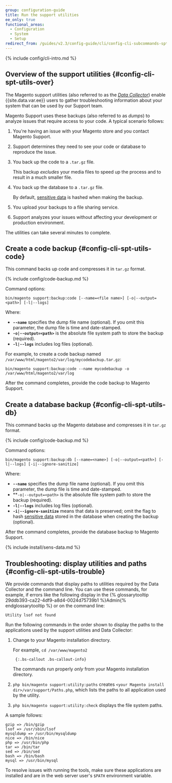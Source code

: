 ```yaml
---
group: configuration-guide
title: Run the support utilities
ee_only: true
functional_areas:
  - Configuration
  - System
  - Setup
redirect_from: /guides/v2.3/config-guide/cli/config-cli-subcommands-spt-util.html
---
```


{% include config/cli-intro.md %}

## Overview of the support utilities {#config-cli-spt-utils-over}

The Magento support utilities (also referred to as the [_Data Collector_](http://docs.magento.com/m2/ee/user_guide/system/support-data-collector.html)) enable {{site.data.var.ee}} users to gather troubleshooting information about your system that can be used by our Support team.

Magento Support uses these backups (also referred to as _dumps_) to analyze issues that require access to your code. A typical scenario follows:

1. You're having an issue with your Magento store and you contact Magento Support.
2. Support determines they need to see your code or database to reproduce the issue.
3. You back up the code to a `.tar.gz` file.

   This backup _excludes_ your media files to speed up the process and to result in a much smaller file.

4. You back up the database to a `.tar.gz` file.

   By default, [sensitive data](#sens-data) is hashed when making the backup.

5. You upload your backups to a file sharing service.
6. Support analyzes your issues without affecting your development or production environment.

The utilities can take several minutes to complete.

## Create a code backup {#config-cli-spt-utils-code}

This command backs up code and compresses it in `tar.gz` format.

{% include config/code-backup.md %}

Command options:

```
bin/magento support:backup:code [--name=<file name>] [-o|--output=<path>] [-l|--logs]
```

Where:

* **`--name`** specifies the dump file name (optional). If you omit this parameter, the dump file is time and date-stamped.
* **`-o|--output=<path>`** is the absolute file system path to store the backup (required).
* **`-l|--logs`** includes log files (optional).

For example, to create a code backup named `/var/www/html/magento2/var/log/mycodebackup.tar.gz`:

```
bin/magento support:backup:code --name mycodebackup -o /var/www/html/magento2/var/log
```

After the command completes, provide the code backup to Magento Support.

## Create a database backup {#config-cli-spt-utils-db}

This command backs up the Magento database and compresses it in `tar.gz` format.

{% include config/code-backup.md %}

Command options:

```
bin/magento support:backup:db [--name=<name>] [-o|--output=<path>] [-l|--logs] [-i|--ignore-sanitize]
```

Where:

* **`--name`** specifies the dump file name (optional). If you omit this parameter, the dump file is time and date-stamped.
* \*\*`-o|--output=<path>` is the absolute file system path to store the backup (required).
* **`-l|--logs`** includes log files (optional).
* **`-i|--ignore-sanitize`** means that data is preserved; omit the flag to hash [sensitive data](#sens-data) stored in the database when creating the backup (optional).

After the command completes, provide the database backup to Magento Support.

{% include install/sens-data.md %}

## Troubleshooting: display utilities and paths {#config-cli-spt-utils-trouble}

We provide commands that display paths to utilities required by the Data Collector and the command line. You can use these commands, for example, if errors like the following display in the {% glossarytooltip 29ddb393-ca22-4df9-a8d4-0024d75739b1 %}Admin{% endglossarytooltip %} or on the command line:

```
Utility lsof not found
```

Run the following commands in the order shown to display the paths to the applications used by the support utilities and Data Collector:

1. Change to your Magento installation directory.

   For example, `cd /var/www/magento2`

   ```
   	{:.bs-callout .bs-callout-info}
   ```

   The commands run properly _only_ from your Magento installation directory.

2. `php bin/magento support:utility:paths` creates `<your Magento install dir>/var/support/Paths.php`, which lists the paths to all application used by the utility.
3. `php bin/magento support:utility:check` displays the file system paths.

A sample follows:

```
gzip => /bin/gzip
lsof => /usr/sbin/lsof
mysqldump => /usr/bin/mysqldump
nice => /bin/nice
php => /usr/bin/php
tar => /bin/tar
sed => /bin/sed
bash => /bin/bash
mysql => /usr/bin/mysql
```

To resolve issues with running the tools, make sure these applications are installed and are in the web server user's `$PATH` environment variable.

